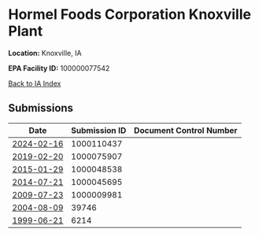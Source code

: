# Hormel Foods Corporation Knoxville Plant

**Location:** Knoxville, IA

**EPA Facility ID:** 100000077542

[Back to IA Index](../../index.md)

## Submissions

| Date | Submission ID | Document Control Number |
|------|--------------|-------------------------|
| [2024-02-16](submissions/1000110437.md) | 1000110437 |  |
| [2019-02-20](submissions/1000075907.md) | 1000075907 |  |
| [2015-01-29](submissions/1000048538.md) | 1000048538 |  |
| [2014-07-21](submissions/1000045695.md) | 1000045695 |  |
| [2009-07-23](submissions/1000009981.md) | 1000009981 |  |
| [2004-08-09](submissions/39746.md) | 39746 |  |
| [1999-06-21](submissions/6214.md) | 6214 |  |
